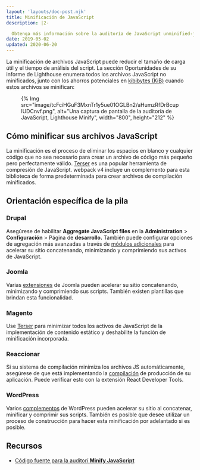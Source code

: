 ```yaml
---
layout: 'layouts/doc-post.njk'
title: Minificación de JavaScript
description: |2-

  Obtenga más información sobre la auditoría de JavaScript unminified-javascript.
date: 2019-05-02
updated: 2020-06-20
---
```


La minificación de archivos JavaScript puede reducir el tamaño de carga útil y el tiempo de análisis del script. La sección Oportunidades de su informe de Lighthouse enumera todos los archivos JavaScript no minificados, junto con los ahorros potenciales en [kibibytes (KiB)](https://en.wikipedia.org/wiki/Kibibyte) cuando estos archivos se minifican:

<figure>{% Img src="image/tcFciHGuF3MxnTr1y5ue01OGLBn2/aHumzRfDrBcuplUDCnvf.png", alt="Una captura de pantalla de la auditoría de JavaScript, Lighthouse Minify", width="800", height="212" %}</figure>

## Cómo minificar sus archivos JavaScript

La minificación es el proceso de eliminar los espacios en blanco y cualquier código que no sea necesario para crear un archivo de código más pequeño pero perfectamente válido. [Terser](https://github.com/terser-js/terser) es una popular herramienta de compresión de JavaScript. webpack v4 incluye un complemento para esta biblioteca de forma predeterminada para crear archivos de compilación minificados.

## Orientación específica de la pila

### Drupal

Asegúrese de habilitar **Aggregate JavaScript files** en la **Administration** &gt; **Configuración** &gt; Página de **desarrollo.** También puede configurar opciones de agregación más avanzadas a través de [módulos adicionales](https://www.drupal.org/project/project_module?f%5B0%5D=&f%5B1%5D=&f%5B2%5D=im_vid_3%3A123&f%5B3%5D=&f%5B4%5D=sm_field_project_type%3Afull&f%5B5%5D=&f%5B6%5D=&text=javascript+aggregation&solrsort=iss_project_release_usage+desc&op=Search) para acelerar su sitio concatenando, minimizando y comprimiendo sus activos de JavaScript.

### Joomla

Varias [extensiones](https://extensions.joomla.org/instant-search/?jed_live%5Bquery%5D=performance) de Joomla pueden acelerar su sitio concatenando, minimizando y comprimiendo sus scripts. También existen plantillas que brindan esta funcionalidad.

### Magento

Use [Terser](https://www.npmjs.com/package/terser) para minimizar todos los activos de JavaScript de la implementación de contenido estático y deshabilite la función de minificación incorporada.

### Reaccionar

Si su sistema de compilación minimiza los archivos JS automáticamente, asegúrese de que está implementando la [compilación](https://reactjs.org/docs/optimizing-performance.html#use-the-production-build) de producción de su aplicación. Puede verificar esto con la extensión React Developer Tools.

### WordPress

Varios [complementos](https://wordpress.org/plugins/search/minify+javascript/) de WordPress pueden acelerar su sitio al concatenar, minificar y comprimir sus scripts. También es posible que desee utilizar un proceso de construcción para hacer esta minificación por adelantado si es posible.

## Recursos

- [Código fuente para la auditorí **Minify JavaScript**](https://github.com/GoogleChrome/lighthouse/blob/master/lighthouse-core/audits/byte-efficiency/unminified-javascript.js)
